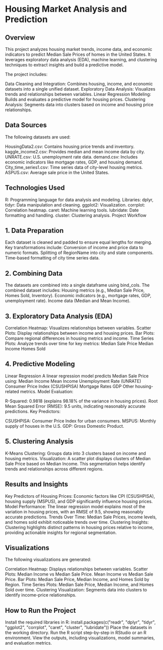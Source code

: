 # Housing Market Analysis and Prediction
## Overview
This project analyzes housing market trends, income data, and economic indicators to predict Median Sale Prices of homes in the United States. It leverages exploratory data analysis (EDA), machine learning, and clustering techniques to extract insights and build a predictive model.

The project includes:

Data Cleaning and Integration: Combines housing, income, and economic datasets into a single unified dataset.
Exploratory Data Analysis: Visualizes trends and relationships between variables.
Linear Regression Modeling: Builds and evaluates a predictive model for housing prices.
Clustering Analysis: Segments data into clusters based on income and housing price relationships.

## Data Sources
The following datasets are used:

HousingData2.csv: Contains housing price trends and inventory.
kaggle_income2.csv: Provides median and mean income data by city.
UNRATE.csv: U.S. unemployment rate data.
demand.csv: Includes economic indicators like mortgage rates, GDP, and housing demand.
City_time_series1.csv: Time series data of city-level housing metrics.
ASPUS.csv: Average sale price in the United States.

## Technologies Used
R: Programming language for data analysis and modeling.
Libraries:
dplyr, tidyr: Data manipulation and cleaning.
ggplot2: Visualization.
corrplot: Correlation heatmap.
caret: Machine learning tools.
lubridate: Date formatting and handling.
cluster: Clustering analysis.
Project Workflow

## 1. Data Preparation
Each dataset is cleaned and padded to ensure equal lengths for merging.
Key transformations include:
Conversion of income and price data to numeric formats.
Splitting of RegionName into city and state components.
Time-based formatting of city time series data.

## 2. Combining Data
The datasets are combined into a single dataframe using bind_cols.
The combined dataset includes:
Housing metrics (e.g., Median Sale Price, Homes Sold, Inventory).
Economic indicators (e.g., mortgage rates, GDP, unemployment rate).
Income data (Median and Mean Income).

## 3. Exploratory Data Analysis (EDA)
Correlation Heatmap: Visualizes relationships between variables.
Scatter Plots: Display relationships between income and housing prices.
Bar Plots: Compare regional differences in housing metrics and income.
Time Series Plots: Analyze trends over time for key metrics:
Median Sale Price
Median Income
Homes Sold

## 4. Predictive Modeling
Linear Regression
A linear regression model predicts Median Sale Price using:
Median Income
Mean Income
Unemployment Rate (UNRATE)
Consumer Price Index (CSUSHPISA)
Mortgage Rates
GDP
Other housing-related metrics.
Model Evaluation:

R-Squared: 0.9818 (explains 98.18% of the variance in housing prices).
Root Mean Squared Error (RMSE): 9.5 units, indicating reasonably accurate predictions.
Key Predictors:

CSUSHPISA: Consumer Price Index for urban consumers.
MSPUS: Monthly supply of houses in the U.S.
GDP: Gross Domestic Product.

## 5. Clustering Analysis
K-Means Clustering: Groups data into 3 clusters based on income and housing metrics.
Visualization: A scatter plot displays clusters of Median Sale Price based on Median Income.
This segmentation helps identify trends and relationships across different regions.

## Results and Insights
Key Predictors of Housing Prices:
Economic factors like CPI (CSUSHPISA), housing supply (MSPUS), and GDP significantly influence housing prices.
Model Performance:
The linear regression model explains most of the variation in housing prices, with an RMSE of 9.5, showing reasonably accurate predictions.
Trends Over Time:
Median Sale Prices, income levels, and homes sold exhibit noticeable trends over time.
Clustering Insights:
Clustering highlights distinct patterns in housing prices relative to income, providing actionable insights for regional segmentation.

## Visualizations
The following visualizations are generated:

Correlation Heatmap: Displays relationships between variables.
Scatter Plots:
Median Income vs Median Sale Price.
Mean Income vs Median Sale Price.
Bar Plots:
Median Sale Price, Median Income, and Homes Sold by Region.
Time Series Plots:
Median Sale Price, Median Income, and Homes Sold over time.
Clustering Visualization:
Segments data into clusters to identify income-price relationships.

## How to Run the Project
Install the required libraries in R:
install.packages(c("readr", "dplyr", "tidyr", "ggplot2", "corrplot", "caret", "cluster", "lubridate"))
Place the datasets in the working directory.
Run the R script step-by-step in RStudio or an R environment.
View the outputs, including visualizations, model summaries, and evaluation metrics.


